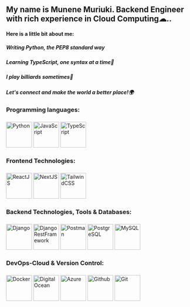 ###
<h2> My name is Munene Muriuki. Backend Engineer with rich experience in Cloud Computing☁..</h2>
<h4>Here is a little bit about me: </h4>
<h5>Writing Python, the PEP8 standard way</h5>
<h5>Learning TypeScript, one syntax at a time🌱</h5>
<h5>I play billiards sometimes🥢</h5>
<h5>Let's connect and make the world a better place!🌍</h5>

###
<h3 align="left"> Programming languages:

###
<div align="left">
  <img src="https://cdn.jsdelivr.net/gh/devicons/devicon@latest/icons/python/python-original-wordmark.svg" width="70" height="70" alt="Python" />     
  <img src="https://cdn.jsdelivr.net/gh/devicons/devicon@latest/icons/javascript/javascript-original.svg" width="70" height="70" alt="JavaScript"/> 
  <img src="https://cdn.jsdelivr.net/gh/devicons/devicon@latest/icons/typescript/typescript-original.svg" width="70" height="70" alt="TypeScript"/>
</div>

###

###
<h3 align="left"> Frontend Technologies:

###
<div align="left">
  <img src="https://cdn.jsdelivr.net/gh/devicons/devicon@latest/icons/react/react-original-wordmark.svg" width="70" height="70" alt="ReactJS"/>
  <img src="https://cdn.jsdelivr.net/gh/devicons/devicon@latest/icons/nextjs/nextjs-original.svg" width="70" height="70" alt="NextJS"/>      
  <img src="https://cdn.jsdelivr.net/gh/devicons/devicon@latest/icons/tailwindcss/tailwindcss-original.svg" width="70" height="70" alt="TailwindCSS"/>
          
</div>

###

###
<h3 align="left"> Backend Technologies, Tools & Databases:

###
<div align="left">
  <img src="https://cdn.jsdelivr.net/gh/devicons/devicon@latest/icons/django/django-plain.svg" width="70" height="70" alt="Django"/>   
  <img src="https://cdn.jsdelivr.net/gh/devicons/devicon@latest/icons/djangorest/djangorest-original.svg" width="70" height="70" alt="DjangoRestFramework"/>
  <img src="https://cdn.jsdelivr.net/gh/devicons/devicon@latest/icons/postman/postman-original.svg" width="70" height="70" alt="Postman"/>
  <img src="https://cdn.jsdelivr.net/gh/devicons/devicon@latest/icons/postgresql/postgresql-original.svg" width="70" height="70" alt="PostgreSQL"/>
  <img src="https://cdn.jsdelivr.net/gh/devicons/devicon@latest/icons/mysql/mysql-original.svg" width="70" height="70" alt="MySQL"/>
</div>

###

###
<h3 align="left"> DevOps-Cloud & Version Control:

###
<div align="left">
  <img src="https://cdn.jsdelivr.net/gh/devicons/devicon@latest/icons/docker/docker-original.svg" width="70" height="70" alt="Docker"/>   
  <img src="https://cdn.jsdelivr.net/gh/devicons/devicon@latest/icons/digitalocean/digitalocean-original.svg" width="70" height="70" alt="Digital Ocean"/>
  <img src="https://cdn.jsdelivr.net/gh/devicons/devicon@latest/icons/azure/azure-original.svg" width="70" height="70" alt="Azure"/>
  <img src="https://cdn.jsdelivr.net/gh/devicons/devicon@latest/icons/github/github-original.svg" width="70" height="70" alt="Github"/>
  <img src="https://cdn.jsdelivr.net/gh/devicons/devicon@latest/icons/git/git-original.svg" width="70" height="70" alt="Git"/>
</div>

###



